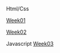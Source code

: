 Html/Css

[Week01](https://htmlpreview.github.io/?https://github.com/sana-dev/Foocoding-github.io/blob/main/html-css/week01/index.html)


[Week02](https://htmlpreview.github.io/?https://github.com/sana-dev/Foocoding-github.io/blob/main/Week%2002/Homework2/index.html)

Javascript
[Week03](https://htmlpreview.github.io/?https://github.com/sana-dev/Foocoding-github.io/blob/main/javascript%2002/index.html)

